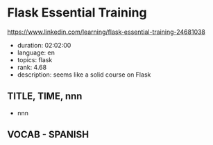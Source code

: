 # Flask Essential Training

https://www.linkedin.com/learning/flask-essential-training-24681038

- duration: 02:02:00
- language: en
- topics: flask
- rank: 4.68
- description: seems like a solid course on Flask

## TITLE, TIME, nnn

- nnn

## VOCAB - SPANISH

```
```
